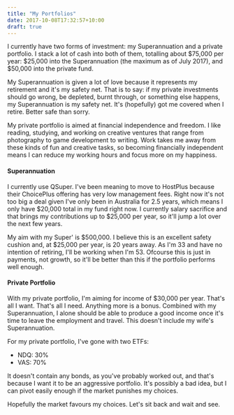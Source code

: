 ```yaml
---
title: "My Portfolios"
date: 2017-10-08T17:32:57+10:00
draft: true
---
```


I currently have two forms of investment: my Superannuation and a private portfolio. I stack a lot of cash into both of them, totalling about $75,000 per year: $25,000 into the Superannuation (the maximum as of July 2017), and $50,000 into the private fund.

My Superannuation is given a lot of love because it represents my retirement and it's my safety net. That is to say: if my private investments should go wrong, be depleted, burnt through, or something else happens, my Superannuation is my safety net. It's (hopefully) got me covered when I retire. Better safe than sorry.

My private portfolio is aimed at financial independence and freedom. I like reading, studying, and working on creative ventures that range from photography to game development to writing. Work takes me away from these kinds of fun and creative tasks, so becoming financially independent means I can reduce my working hours and focus more on my happiness.

#### Superannuation
I currently use QSuper. I've been meaning to move to HostPlus because their ChoicePlus offering has very low management fees. Right now it's not too big a deal given I've only been in Australia for 2.5 years, which means I only have $20,000 total in my fund right now. I currently salary sacrifice and that brings my contributions up to $25,000 per year, so it'll jump a lot over the next few years.

My aim with my Super' is $500,000. I believe this is an excellent safety cushion and, at $25,000 per year, is 20 years away. As I'm 33 and have no intention of retiring, I'll be working when I'm 53. Ofcourse this is just in payments, not growth, so it'll be better than this if the portfolio performs well enough.

#### Private Portfolio
With my private portfolio, I'm aiming for income of $30,000 per year. That's all I want. That's all I need. Anything more is a bonus. Combined with my Superannuation, I alone should be able to produce a good income once it's time to leave the employment and travel. This doesn't include my wife's Superannuation.

For my private portfolio, I've gone with two ETFs:

- NDQ: 30%
- VAS: 70%

It doesn't contain any bonds, as you've probably worked out, and that's because I want it to be an aggressive portfolio. It's possibly a bad idea, but I can pivot easily enough if the market punishes my choices.

Hopefully the market favours my choices. Let's sit back and wait and see.